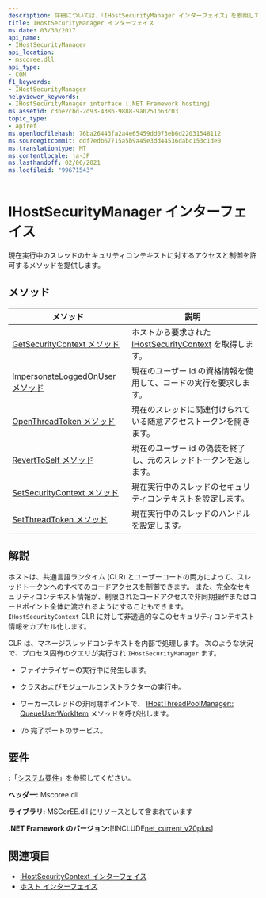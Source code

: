 ```yaml
---
description: 詳細については、「IHostSecurityManager インターフェイス」を参照してください。
title: IHostSecurityManager インターフェイス
ms.date: 03/30/2017
api_name:
- IHostSecurityManager
api_location:
- mscoree.dll
api_type:
- COM
f1_keywords:
- IHostSecurityManager
helpviewer_keywords:
- IHostSecurityManager interface [.NET Framework hosting]
ms.assetid: c3be2cbd-2d93-438b-9888-9a0251b63c03
topic_type:
- apiref
ms.openlocfilehash: 76ba26443fa2a4e65459dd073eb6d22031548112
ms.sourcegitcommit: ddf7edb67715a5b9a45e3dd44536dabc153c1de0
ms.translationtype: MT
ms.contentlocale: ja-JP
ms.lasthandoff: 02/06/2021
ms.locfileid: "99671543"
---
```

# <a name="ihostsecuritymanager-interface"></a>IHostSecurityManager インターフェイス

現在実行中のスレッドのセキュリティコンテキストに対するアクセスと制御を許可するメソッドを提供します。  
  
## <a name="methods"></a>メソッド  
  
|メソッド|説明|  
|------------|-----------------|  
|[GetSecurityContext メソッド](ihostsecuritymanager-getsecuritycontext-method.md)|ホストから要求された [IHostSecurityContext](ihostsecuritycontext-interface.md) を取得します。|  
|[ImpersonateLoggedOnUser メソッド](ihostsecuritymanager-impersonateloggedonuser-method.md)|現在のユーザー id の資格情報を使用して、コードの実行を要求します。|  
|[OpenThreadToken メソッド](ihostsecuritymanager-openthreadtoken-method.md)|現在のスレッドに関連付けられている随意アクセストークンを開きます。|  
|[RevertToSelf メソッド](ihostsecuritymanager-reverttoself-method.md)|現在のユーザー id の偽装を終了し、元のスレッドトークンを返します。|  
|[SetSecurityContext メソッド](ihostsecuritymanager-setsecuritycontext-method.md)|現在実行中のスレッドのセキュリティコンテキストを設定します。|  
|[SetThreadToken メソッド](ihostsecuritymanager-setthreadtoken-method.md)|現在実行中のスレッドのハンドルを設定します。|  
  
## <a name="remarks"></a>解説  

 ホストは、共通言語ランタイム (CLR) とユーザーコードの両方によって、スレッドトークンへのすべてのコードアクセスを制御できます。 また、完全なセキュリティコンテキスト情報が、制限されたコードアクセスで非同期操作またはコードポイント全体に渡されるようにすることもできます。 `IHostSecurityContext` CLR に対して非透過的なこのセキュリティコンテキスト情報をカプセル化します。  
  
 CLR は、マネージスレッドコンテキストを内部で処理します。 次のような状況で、プロセス固有のクエリが実行され `IHostSecurityManager` ます。  
  
- ファイナライザーの実行中に発生します。  
  
- クラスおよびモジュールコンストラクターの実行中。  
  
- ワーカースレッドの非同期ポイントで、 [IHostThreadPoolManager:: QueueUserWorkItem](ihostthreadpoolmanager-queueuserworkitem-method.md) メソッドを呼び出します。  
  
- I/o 完了ポートのサービス。  
  
## <a name="requirements"></a>要件  

 **:**「[システム要件](../../get-started/system-requirements.md)」を参照してください。  
  
 **ヘッダー:** Mscoree.dll  
  
 **ライブラリ:** MSCorEE.dll にリソースとして含まれています  
  
 **.NET Framework のバージョン:**[!INCLUDE[net_current_v20plus](../../../../includes/net-current-v20plus-md.md)]  
  
## <a name="see-also"></a>関連項目

- [IHostSecurityContext インターフェイス](ihostsecuritycontext-interface.md)
- [ホスト インターフェイス](hosting-interfaces.md)
